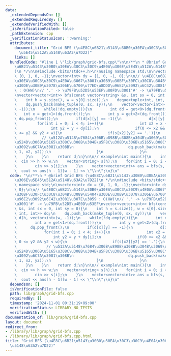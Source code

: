 ```yaml
---
data:
  _extendedDependsOn: []
  _extendedRequiredBy: []
  _extendedVerifiedWith: []
  _isVerificationFailed: false
  _pathExtension: cpp
  _verificationStatusIcon: ':warning:'
  attributes:
    document_title: "Grid BFS (\u4E8C\u6B21\u5143\u30B0\u30EA\u30C3\u30C9\u4E0A\u306E\
      \u5E45\u512A\u5148\u63A2\u7D22)"
    links: []
  bundledCode: "#line 1 \"lib/graph/grid-bfs.cpp\"\n\n/**\n * @brief Grid BFS (\u4E8C\
    \u6B21\u5143\u30B0\u30EA\u30C3\u30C9\u4E0A\u306E\u5E45\u512A\u5148\u63A2\u7D22\
    )\n */\n\n#include <bits/stdc++.h>\n\nusing namespace std;\n\nvector<int> dx =\
    \ {0, 1, 0, -1};\nvector<int> dy = {1, 0, -1, 0};\n\n// \u4E8C\u6B21\u5143\u30B0\
    \u30EA\u30C3\u30C9\u4E0A\u3067\u3001\u30B9\u30BF\u30FC\u30C8\u304B\u3089\u5404\
    \u30DE\u30B9\u3078\u306E\u6700\u77ED\u8DDD\u96E2\u3092\u6C42\u3081\u307E\u3059\
    \ : O(HW)\n// '.' -> \u79FB\u52D5\u53EF\u80FD\u3001'#' -> \u79FB\u52D5\u4E0D\u53EF\
    \nvector<vector<int>> bfs(const vector<string> &s, int sx = 0, int sy = 0){\n\
    \    int h = s.size(), w = s[0].size();\n    deque<tuple<int, int, int>> dq;\n\
    \    dq.push_back(make_tuple(0, sx, sy));\n    vector<vector<int>> d(h, vector<int>(w,\
    \ -1));\n    while(!dq.empty()){\n        int dd = get<0>(dq.front());\n     \
    \   int x = get<1>(dq.front());\n        int y = get<2>(dq.front());\n       \
    \ dq.pop_front();\n        if(d[x][y] == -1){\n            d[x][y] = dd;\n   \
    \         for(int i = 0; i < 4; i++){\n                int x2 = x + dx[i];\n \
    \               int y2 = y + dy[i];\n                if(0 <= x2 && x2 < h && 0\
    \ <= y2 && y2 < w){\n                    if(s[x2][y2] == '.'){\n             \
    \           // \u512A\u5148\u7684\u306B\u898B\u308B\u304B\u3069\u3046\u304B\u3067\
    \u524D\u306B\u5165\u308C\u308B\u304B\u5F8C\u308D\u306B\u5165\u308C\u308B\u304B\
    \u3092\u6C7A\u3081\u308B\n                        dq.push_back(make_tuple(dd +\
    \ 1, x2, y2));\n                    }\n                }\n            }\n    \
    \    }\n    }\n    return d;\n}\n\n// example\nint main(){\n    int h, w;\n  \
    \  cin >> h >> w;\n    vector<string> s(h);\n    for(int i = 0; i < h; i++){\n\
    \        cin >> s[i];\n    }\n    vector<vector<int>> ans = bfs(s, 0, 0);\n  \
    \  cout << ans[h - 1][w - 1] << \"\\n\";\n}\n"
  code: "\n/**\n * @brief Grid BFS (\u4E8C\u6B21\u5143\u30B0\u30EA\u30C3\u30C9\u4E0A\
    \u306E\u5E45\u512A\u5148\u63A2\u7D22)\n */\n\n#include <bits/stdc++.h>\n\nusing\
    \ namespace std;\n\nvector<int> dx = {0, 1, 0, -1};\nvector<int> dy = {1, 0, -1,\
    \ 0};\n\n// \u4E8C\u6B21\u5143\u30B0\u30EA\u30C3\u30C9\u4E0A\u3067\u3001\u30B9\
    \u30BF\u30FC\u30C8\u304B\u3089\u5404\u30DE\u30B9\u3078\u306E\u6700\u77ED\u8DDD\
    \u96E2\u3092\u6C42\u3081\u307E\u3059 : O(HW)\n// '.' -> \u79FB\u52D5\u53EF\u80FD\
    \u3001'#' -> \u79FB\u52D5\u4E0D\u53EF\nvector<vector<int>> bfs(const vector<string>\
    \ &s, int sx = 0, int sy = 0){\n    int h = s.size(), w = s[0].size();\n    deque<tuple<int,\
    \ int, int>> dq;\n    dq.push_back(make_tuple(0, sx, sy));\n    vector<vector<int>>\
    \ d(h, vector<int>(w, -1));\n    while(!dq.empty()){\n        int dd = get<0>(dq.front());\n\
    \        int x = get<1>(dq.front());\n        int y = get<2>(dq.front());\n  \
    \      dq.pop_front();\n        if(d[x][y] == -1){\n            d[x][y] = dd;\n\
    \            for(int i = 0; i < 4; i++){\n                int x2 = x + dx[i];\n\
    \                int y2 = y + dy[i];\n                if(0 <= x2 && x2 < h &&\
    \ 0 <= y2 && y2 < w){\n                    if(s[x2][y2] == '.'){\n           \
    \             // \u512A\u5148\u7684\u306B\u898B\u308B\u304B\u3069\u3046\u304B\u3067\
    \u524D\u306B\u5165\u308C\u308B\u304B\u5F8C\u308D\u306B\u5165\u308C\u308B\u304B\
    \u3092\u6C7A\u3081\u308B\n                        dq.push_back(make_tuple(dd +\
    \ 1, x2, y2));\n                    }\n                }\n            }\n    \
    \    }\n    }\n    return d;\n}\n\n// example\nint main(){\n    int h, w;\n  \
    \  cin >> h >> w;\n    vector<string> s(h);\n    for(int i = 0; i < h; i++){\n\
    \        cin >> s[i];\n    }\n    vector<vector<int>> ans = bfs(s, 0, 0);\n  \
    \  cout << ans[h - 1][w - 1] << \"\\n\";\n}\n"
  dependsOn: []
  isVerificationFile: false
  path: lib/graph/grid-bfs.cpp
  requiredBy: []
  timestamp: '2024-11-01 00:31:19+09:00'
  verificationStatus: LIBRARY_NO_TESTS
  verifiedWith: []
documentation_of: lib/graph/grid-bfs.cpp
layout: document
redirect_from:
- /library/lib/graph/grid-bfs.cpp
- /library/lib/graph/grid-bfs.cpp.html
title: "Grid BFS (\u4E8C\u6B21\u5143\u30B0\u30EA\u30C3\u30C9\u4E0A\u306E\u5E45\u512A\
  \u5148\u63A2\u7D22)"
---
```


